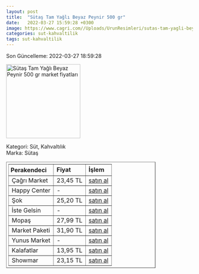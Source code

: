```yaml
---
layout: post
title:  "Sütaş Tam Yağlı Beyaz Peynir 500 gr"
date:   2022-03-27 15:59:28 +0300
image: https://www.cagri.com//Uploads/UrunResimleri/sutas-tam-yagli-beyaz-peynir-500-gr-4d75.jpg
categories: sut-kahvaltilik
tags: sut-kahvaltilik
---
```


Son Güncelleme: 2022-03-27 18:59:28

<img src="https://www.cagri.com//Uploads/UrunResimleri/sutas-tam-yagli-beyaz-peynir-500-gr-4d75.jpg" width="200" alt="Sütaş Tam Yağlı Beyaz Peynir 500 gr market fiyatları" />

Kategori: Süt, Kahvaltılık
<br />
Marka: Sütaş

<table border="1" style="padding: 5px;width:80%;">
  <tr>
    <td style="padding: 5px;"><strong>Perakendeci</strong></td>
    <td><strong>Fiyat</strong></td>
    <td><strong>İşlem</strong></td>
  </tr>
  <tr>
              <td title="Çağrı Market">Çağrı Market</td>
              <td>23,45 TL</td>
              <td><a title="Çağrı Market" target="_blank" href="https://www.cagri.com/sutas-tam-yagli-beyaz-peynir-500-gr">satın al</a></td>
            </tr><tr>
              <td title="Happy Center">Happy Center</td>
              <td>-</td>
              <td><a title="Happy Center" target="_blank" href="https://www.happycenter.com.tr/Sutas_Tam_Yagli_Beyaz_Peynir_500_Gr">satın al</a></td>
            </tr><tr>
              <td title="Şok">Şok</td>
              <td>25,20 TL</td>
              <td><a title="Şok" target="_blank" href="https://www.sokmarket.com.tr/tam-yagli-beyaz-peynir-500-gr-p-3639/">satın al</a></td>
            </tr><tr>
              <td title="İste Gelsin">İste Gelsin</td>
              <td>-</td>
              <td><a title="İste Gelsin" target="_blank" href="https://www.istegelsin.com/">satın al</a></td>
            </tr><tr>
              <td title="Mopaş">Mopaş</td>
              <td>27,99 TL</td>
              <td><a title="Mopaş" target="_blank" href="https://www.mopas.com.tr/sutas-tam-yagli-beyaz-peynir-500-gr/p/47790">satın al</a></td>
            </tr><tr>
              <td title="Market Paketi">Market Paketi</td>
              <td>31,90 TL</td>
              <td><a title="Market Paketi" target="_blank" href="https://www.marketpaketi.com.tr/sutas-tam-yagli-beyaz-peynir-500-gr-p-1021">satın al</a></td>
            </tr><tr>
              <td title="Yunus Market">Yunus Market</td>
              <td>-</td>
              <td><a title="Yunus Market" target="_blank" href="https://www.yunusonline.com/product/sutas-tam-yagli-beyaz-peynir-500-gr/be622581-7b4c-4e90-b33f-8896705ceb12">satın al</a></td>
            </tr><tr>
              <td title="Kalafatlar">Kalafatlar</td>
              <td>13,95 TL</td>
              <td><a title="Kalafatlar" target="_blank" href="https://www.kalafatlar.com/urun/sutas-tam-yagli-beyaz-peynir-250-gr">satın al</a></td>
            </tr><tr>
              <td title="Showmar">Showmar</td>
              <td>23,15 TL</td>
              <td><a title="Showmar" target="_blank" href="https://www.showmar.com.tr/urun/sutas-b-peynir-500gr-pvc">satın al</a></td>
            </tr>
</table>
